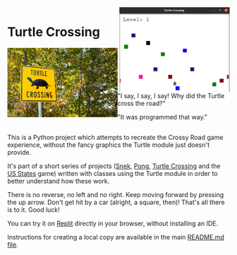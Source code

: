<img src="https://github.com/ZanClifton/intermediate-python-projects/blob/main/images/turtle-crossing.png" width=250px align=right alt="Turtle Crossing"/>

# Turtle Crossing

<img src="https://github.com/ZanClifton/intermediate-python-projects/blob/main/images/turtle-crossing.jpg" width=250px align=left alt="Turtle Crossing"/>

"I say, I say, I say! Why did the Turtle cross the road?"

"It was programmed that way."

##

This is a Python project which attempts to recreate the Crossy Road game experience, without the fancy graphics the Turtle module just doesn't provide.

It's part of a short series of projects ([Snek](https://github.com/ZanClifton/intermediate-python-projects/tree/main/02-snek), [Pong](https://github.com/ZanClifton/intermediate-python-projects/tree/main/03-pong), [Turtle Crossing](https://github.com/ZanClifton/intermediate-python-projects/tree/main/04-turtle-crossing) and the [US States](https://github.com/ZanClifton/intermediate-python-projects/tree/main/06-us-states) game) written with classes using the Turtle module in order to better understand how these work.

There is no reverse, no left and no right. Keep moving forward by pressing the up arrow. Don't get hit by a car (alright, a square, then)! That's all there is to it. Good luck!

You can try it on [Replit](https://replit.com/@ZanClifton/pong?v=1) directly in your browser, without installing an IDE.

Instructions for creating a local copy are available in the main [README.md file](https://github.com/ZanClifton/intermediate-python-projects/blob/main/README.md).
